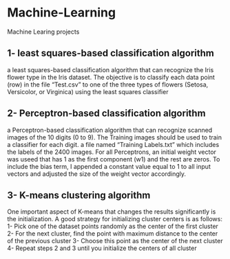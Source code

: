 # Machine-Learning

Machine Learing projects

## 1- least squares-based classification algorithm

a least squares-based classification algorithm that can recognize
the Iris flower type in the Iris dataset. The objective is to classify each data point (row) in the file
“Test.csv” to one of the three types of flowers (Setosa, Versicolor, or Virginica) using the
least squares classifier

## 2- Perceptron-based classification algorithm

a Perceptron-based classification algorithm that can recognize scanned images of the 10 digits (0 to 9). The Training images should be used to
train a classifier for each digit. a file named “Training Labels.txt” which includes the labels of the 2400 images.
For all Perceptrons, an initial weight vector was useed that has 1 as the first component (w1) and the rest are zeros. To include the bias term,
I appended a constant value equal to 1 to all input vectors and adjusted the size of the weight vector accordingly.

## 3- K-means clustering algorithm

One important aspect of K-means that changes the results significantly is the initialization. A good strategy for initializing cluster centers is as follows:
1- Pick one of the dataset points randomly as the center of the first cluster
2- For the next cluster, find the point with maximum distance to the center of the previous cluster
3- Choose this point as the center of the next cluster
4- Repeat steps 2 and 3 until you initialize the centers of all cluster
